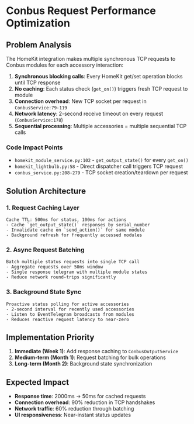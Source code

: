 # Conbus Request Performance Optimization

## Problem Analysis

The HomeKit integration makes multiple synchronous TCP requests to Conbus modules for each accessory interaction:

1. **Synchronous blocking calls**: Every HomeKit get/set operation blocks until TCP response
2. **No caching**: Each status check (`get_on()`) triggers fresh TCP request to module
3. **Connection overhead**: New TCP socket per request in `ConbusService:79-119`
4. **Network latency**: 2-second receive timeout on every request (`ConbusService:178`)
5. **Sequential processing**: Multiple accessories = multiple sequential TCP calls

### Code Impact Points
- `homekit_module_service.py:102` - `get_output_state()` for every `get_on()`
- `homekit_lightbulb.py:58` - Direct dispatcher call triggers TCP request
- `conbus_service.py:208-279` - TCP socket creation/teardown per request

## Solution Architecture

### 1. **Request Caching Layer**
```
Cache TTL: 500ms for status, 100ms for actions
- Cache `get_output_state()` responses by serial_number
- Invalidate cache on `send_action()` for same module
- Background refresh for frequently accessed modules
```

### 2. **Async Request Batching**
```
Batch multiple status requests into single TCP call
- Aggregate requests over 50ms window
- Single response telegram with multiple module states
- Reduce network round-trips significantly
```

### 3. **Background State Sync**
```
Proactive status polling for active accessories
- 2-second interval for recently used accessories
- Listen to EventTelegram broadcasts from modules
- Reduces reactive request latency to near-zero
```

## Implementation Priority

1. **Immediate (Week 1)**: Add response caching to `ConbusOutputService`
2. **Medium-term (Month 1)**: Request batching for bulk operations
3. **Long-term (Month 2)**: Background state synchronization

## Expected Impact

- **Response time**: 2000ms → 50ms for cached requests
- **Connection overhead**: 90% reduction in TCP handshakes
- **Network traffic**: 60% reduction through batching
- **UI responsiveness**: Near-instant status updates
